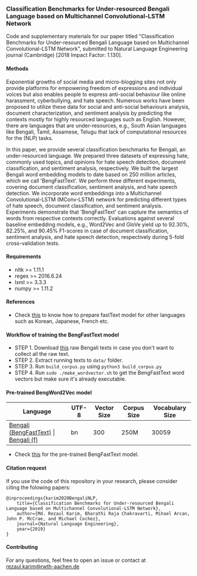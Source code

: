 ### Classification Benchmarks for Under-resourced Bengali Language based on Multichannel Convolutional-LSTM Network
Code and supplementary materials for our paper titled "Classification Benchmarks for Under-resourced Bengali Language based on Multichannel Convolutional-LSTM Network", submitted to Natural Language Engineering journal (Cambridge) [2018 Impact Factor: 1.130]. 

#### Methods
Exponential growths of social media and micro-blogging sites not only provide platforms for empowering freedom of expressions and individual voices but also enables people to express anti-social behaviour like online harassment, cyberbullying, and hate speech. Numerous works have been proposed to utilize these data for social and anti-social behaviours analysis, document characterization, and sentiment analysis by predicting the contexts mostly for highly resourced languages such as English. However, there are languages that are under-resources, e.g., South Asian languages like Bengali, Tamil, Assamese, Telugu that lack of computational resources for the (NLP) tasks. 

In this paper, we provide several classification benchmarks for Bengali, an under-resourced language. We prepared three datasets of expressing hate, commonly used topics, and opinions for hate speech detection, document classification, and sentiment analysis, respectively. We built the largest Bengali word embedding models to date based on 250 million articles, which we call 'BengFastText'. We perform three different experiments, covering document classification, sentiment analysis, and hate speech detection. We incorporate word embeddings into a Multichannel Convolutional-LSTM (MConv-LSTM) network for predicting different types of hate speech, document classification, and sentiment analysis. Experiments demonstrate that 'BengFastText' can capture the semantics of words from respective contexts correctly. Evaluations against several baseline embedding models, e.g., Word2Vec and GloVe yield up to 92.30%, 82.25%, and 90.45% F1-scores in case of document classification, sentiment analysis, and hate speech detection, respectively during 5-fold cross-validation tests.

#### Requirements
* nltk >= 1.11.1
* regex >= 2016.6.24
* lxml >= 3.3.3
* numpy >= 1.11.2
	
#### References
* Check [this](https://github.com/Kyubyong/wordvectors) to know how to prepare fastText model for other languages such as Korean, Japanese, French etc.

#### Workflow of training the BengFastText model 
* STEP 1. Download [this](https://drive.google.com/open?id=199Z3KlTLvoApGixb5rwDIkbsmsl2n56F) raw Bengali texts in case you don't want to collect all the raw text.
* STEP 2. Extract running texts to `data/` folder.
* STEP 3. Run `build_corpus.py` using `python3 build_corpus.py`
* STEP 4. Run `sudo ./make_wordvector.sh` to get the BengFastText word vectors but make sure it's already executable.

#### Pre-trained BengWord2Vec model
| Language  |  UTF-8 | Vector Size | Corpus Size  | Vocabulary Size | 
| ---       |---        |---           |---           |---           |
|[Bengali (BengFastText)](https://drive.google.com/open?id=1Q_45PQpRWQvZL2p8sIngmgg6Tr5YbKmH) \| [Bengali (f)](https://drive.google.com/open?id=1Q_45PQpRWQvZL2p8sIngmgg6Tr5YbKmH)|bn|300|250M |30059| negative sampling |

* Check [this](https://drive.google.com/open?id=1Q_45PQpRWQvZL2p8sIngmgg6Tr5YbKmH) for the pre-trained BengFastText model.


#### Citation request
If you use the code of this repository in your research, please consider citing the folowing papers:

    @inproceedings{karim2020BengaliNLP,
        title={Classification Benchmarks for Under-resourced Bengali Language based on Multichannel Convolutional-LSTM Network},
        author={Md. Rezaul Karim, Bharathi Raja Chakravarti, Mihael Arcan, John P. McCrae, and Michael Cochez},
        journal={Natural Language Engineering},
        year={2019}
    }

#### Contributing
For any questions, feel free to open an issue or contact at rezaul.karim@rwth-aachen.de
